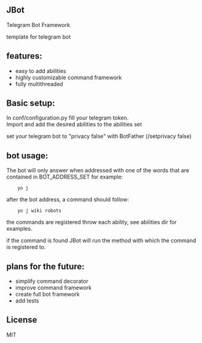 JBot
----
Telegram Bot Framework

template for telegram bot


features:
---------
 * easy to add abilities
 * highly customizable command framework
 * fully multithreaded


Basic setup:
------------
 In conf/configuration.py fill your telegram token.  
 Import and add the desired abilities to the abilities set

 set your telegram bot to "privacy false" with BotFather (/setprivacy false)


bot usage:
----------

The bot will only answer when addressed with one of the words that are contained in BOT_ADDRESS_SET
for example:  

        yo j

after the bot address, a command should follow:

        yo j wiki robots

the commands are registered throw each ability, see abilities dir for examples.

if the command is found JBot will run the method with which the command is registered to.


plans for the future:
---------------------
 * simplify command decorator
 * improve command framework
 * create full bot framework
 * add tests
 
  
License
----

MIT
